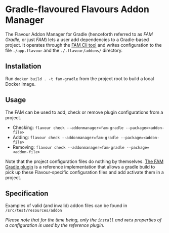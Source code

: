 # Gradle-flavoured Flavours Addon Manager
The Flavour Addon Manager for Gradle (henceforth referred to as *FAM Gradle*, or just *FAM*) lets a user add dependencies
to a Gradle-based project. It operates through the [FAM Cli tool](https://github.com/flavours/cli) and writes configuration
to the file `./app.flavour` and the `./.flavour/addons/` directory.

## Installation
Run `docker build . -t fam-gradle` from the project root to build a local Docker image.

## Usage
The FAM can be used to add, check or remove plugin configurations from a project.
* Checking: `flavour check --addonmanager=fam-gradle --package=<addon-file>`
* Adding: `flavour check --addonmanager=fam-gradle --package=<addon-file>`
* Removing: `flavour check --addonmanager=fam-gradle --package=<addon-file>`

Note that the project configuration files do nothing by themselves. 
[The FAM Gradle plugin](https://github.com/flavours/fam-gradle-plugin) is a reference implementation that allows a
gradle build to pick up these Flavour-specific configuration files and add activate them in a project.

## Specification
Examples of valid (and invalid) addon files can be found in `/src/test/resources/addon`

*Please note that for the time being, only the `install` and `meta` properties of a configuration is used by the reference
plugin.*
